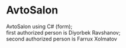 # AvtoSalon
AvtoSalon using C# (form);  
 first authorized person is Diyorbek Ravshanov;  
 second authorized person is Farrux Xolmatov
